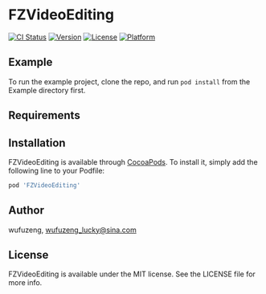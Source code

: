 # FZVideoEditing

[![CI Status](https://img.shields.io/travis/wufuzeng/FZVideoEditing.svg?style=flat)](https://travis-ci.org/wufuzeng/FZVideoEditing)
[![Version](https://img.shields.io/cocoapods/v/FZVideoEditing.svg?style=flat)](https://cocoapods.org/pods/FZVideoEditing)
[![License](https://img.shields.io/cocoapods/l/FZVideoEditing.svg?style=flat)](https://cocoapods.org/pods/FZVideoEditing)
[![Platform](https://img.shields.io/cocoapods/p/FZVideoEditing.svg?style=flat)](https://cocoapods.org/pods/FZVideoEditing)

## Example

To run the example project, clone the repo, and run `pod install` from the Example directory first.

## Requirements

## Installation

FZVideoEditing is available through [CocoaPods](https://cocoapods.org). To install
it, simply add the following line to your Podfile:

```ruby
pod 'FZVideoEditing'
```

## Author

wufuzeng, wufuzeng_lucky@sina.com

## License

FZVideoEditing is available under the MIT license. See the LICENSE file for more info.
